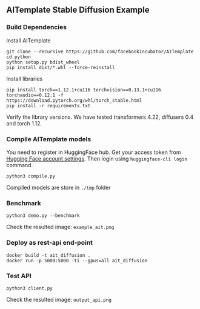 ## AITemplate Stable Diffusion Example

### Build Dependencies

Install AITemplate

```
git clone --recursive https://github.com/facebookincubator/AITemplate
cd python
python setup.py bdist_wheel
pip install dist/*.whl --force-reinstall
```

Install libraries

```
pip install torch==1.12.1+cu116 torchvision==0.13.1+cu116 torchaudio==0.12.1 -f https://download.pytorch.org/whl/torch_stable.html
pip install -r requirements.txt
```

Verify the library versions. We have tested transformers 4.22, diffusers 0.4 and torch 1.12.

### Compile AITemplate models

You need to register in HuggingFace hub. Get your access token from [Hugging Face account settings](https://huggingface.co/settings/tokens). Then login using `huggingface-cli login` command.

```
python3 compile.py
```

Compiled models are store in `./tmp` folder

### Benchmark

```
python3 demo.py --benchmark
```

Check the resulted image: `example_ait.png`

### Deploy as rest-api end-point

```
docker build -t ait_diffusion .
docker run -p 5000:5000 -ti --gpus=all ait_diffusion
```

### Test API

```
python3 client.py
```

Check the resulted image: `output_api.png`